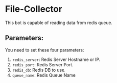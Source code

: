 # File-Collector

This bot is capable of reading data from redis queue.

## Parameters:

You need to set these four parameters:
 1. `redis_server`: Redis Server Hostname or IP.
 2. `redis_port`: Redis Server Port.
 3. `redis_db`: Redis DB to use.
 4. `queue_name`: Redis Queue Name
